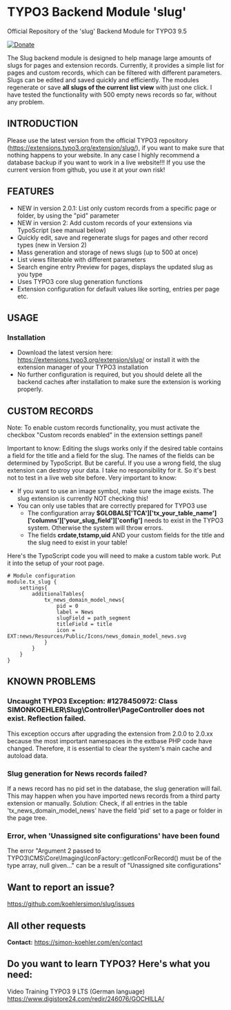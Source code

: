 # TYPO3 Backend Module 'slug'
Official Repository of the 'slug' Backend Module for TYPO3 9.5

[![Donate](https://img.shields.io/badge/Donate-PayPal-green.svg)](https://paypal.me/typo3freelancer/5)

The Slug backend module is designed to help manage large amounts of slugs for pages and extension records. Currently, it provides a simple list for pages and custom records, which can be filtered with different parameters. Slugs can be edited and saved quickly and efficiently. The modules regenerate or save **all slugs of the current list view** with just one click. I have tested the functionality with 500 empty news records so far, without any problem.

## INTRODUCTION

Please use the latest version from the official TYPO3 repository (https://extensions.typo3.org/extension/slug/), if you want to make sure that nothing happens to your website. In any case I highly recommend a database backup if you want to work in a live website!!! If you use the current version from github, you use it at your own risk!

## FEATURES

* NEW in version 2.0.1: List only custom records from a specific page or folder, by using the "pid" parameter
* NEW in version 2: Add custom records of your extensions via TypoScript (see manual below)
* Quickly edit, save and regenerate slugs for pages and other record types (new in Version 2)
* Mass generation and storage of news slugs (up to 500 at once)
* List views filterable with different parameters
* Search engine entry Preview for pages, displays the updated slug as you type
* Uses TYPO3 core slug generation functions
* Extension configuration for default values like sorting, entries per page etc.

## USAGE

### Installation

* Download the latest version here: https://extensions.typo3.org/extension/slug/ or install it with the extension manager of your TYPO3 installation
* No further configuration is required, but you should delete all the backend caches after installation to make sure the extension is working properly.

## CUSTOM RECORDS

Note: To enable custom records functionality, you must activate the checkbox "Custom records enabled" in the extension settings panel!

Important to know: Editing the slugs works only if the desired table contains a field for the title and a field for the slug. The names of the fields can be determined by TypoScript. But be careful. If you use a wrong field, the slug extension can destroy your data. I take no responsibility for it. So it's best not to test in a live web site before.
Very important to know:
* If you want to use an image symbol, make sure the image exists. The slug extension is currently NOT checking this!
* You can only use tables that are correctly prepared for TYPO3 use
    * The configuration array **$GLOBALS['TCA']['tx_your_table_name']['columns']['your_slug_field']['config']** needs to exist in the TYPO3 system. Otherwise the system will throw errors.
    * The fields **crdate,tstamp,uid** AND your custom fields for the title and the slug need to exist in your table!

Here's the TypoScript code you will need to make a custom table work. Put it into the setup of your root page.
```typoscript
# Module configuration
module.tx_slug {
    settings{
        additionalTables{
            tx_news_domain_model_news{
                pid = 0
                label = News
                slugField = path_segment
                titleField = title
                icon = EXT:news/Resources/Public/Icons/news_domain_model_news.svg
            }
        }
    }
}
```

## KNOWN PROBLEMS

### Uncaught TYPO3 Exception: #1278450972: Class SIMONKOEHLER\Slug\Controller\PageController does not exist. Reflection failed.
This exception occurs after upgrading the extension from 2.0.0 to 2.0.xx because the most important namespaces in the extbase PHP code have changed. Therefore, it is essential to clear the system's main cache and autoload data.

### Slug generation for News records failed?

If a news record has no pid set in the database, the slug generation will fail. This may happen when you have imported news records from a third party extension or manually. Solution: Check, if all entries in the table 'tx_news_domain_model_news' have the field 'pid' set to a page or folder in the page tree.

### Error, when 'Unassigned site configurations' have been found

The error "Argument 2 passed to TYPO3\CMS\Core\Imaging\IconFactory::getIconForRecord() must be of the type array, null given..." can be a result of "Unassigned site configurations"

## Want to report an issue?

https://github.com/koehlersimon/slug/issues

## All other requests

**Contact:** https://simon-koehler.com/en/contact

## Do you want to learn TYPO3? Here's what you need:
Video Training TYPO3 9 LTS (German language)
https://www.digistore24.com/redir/246076/GOCHILLA/

